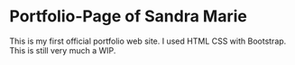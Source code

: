 # Portfolio-Page of Sandra Marie

This is my first official portfolio web site. I used HTML CSS with Bootstrap. This is still very much a WIP.
